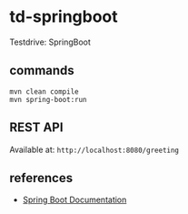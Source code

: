 # td-springboot

Testdrive: SpringBoot


## commands

```
mvn clean compile
mvn spring-boot:run
```

## REST API

Available at: `http://localhost:8080/greeting`

## references

* [Spring Boot Documentation](https://docs.spring.io/spring-boot/docs/2.1.6.RELEASE/reference/html/index.html)